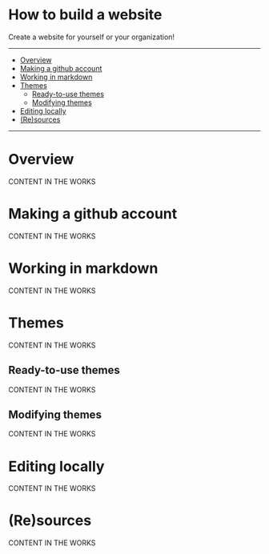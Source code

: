 How to build a website
=========
Create a website for yourself or your organization!
***


  - [Overview](#overview)
  - [Making a github account](#making-a-github-account)
  - [Working in markdown](#working-in-markdown)
  - [Themes](#themes)
    - [Ready-to-use themes](#ready-to-use-themes)
    - [Modifying themes](#modifying-themes)
  - [Editing locally](#editing-locally)
  - [(Re)sources](#(re)sources)

***

# **Overview**

CONTENT IN THE WORKS

# **Making a github account**

CONTENT IN THE WORKS

# **Working in markdown**

CONTENT IN THE WORKS

# **Themes**

CONTENT IN THE WORKS

## Ready-to-use themes

CONTENT IN THE WORKS

## Modifying themes

CONTENT IN THE WORKS

# **Editing locally**

CONTENT IN THE WORKS

# **(Re)sources**

CONTENT IN THE WORKS

